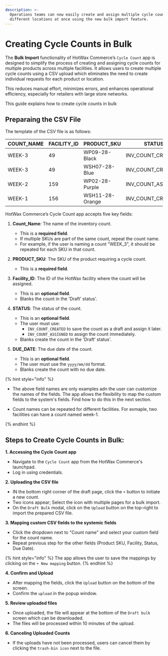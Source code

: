 ```yaml
---
description: >-
  Operations teams can now easily create and assign multiple cycle counts to
  different locations at once using the new bulk import feature.
---
```


# Creating Cycle Counts in Bulk

The **Bulk Import** functionality of HotWax Commerce’s `Cycle Count` app is designed to simplify the process of creating and assigning cycle counts for multiple products across multiple facilities. It allows users to create multiple cycle counts using a CSV upload which eliminates the need to create individual requests for each product or location. 

This reduces manual effort, minimizes errors, and enhances operational efficiency, especially for retailers with large store networks.

This guide explains how to create cycle counts in bulk

## Preparaing the CSV File 

The template of the CSV file is as follows:

| COUNT_NAME | FACILITY_ID | PRODUCT_SKU     | STATUS            | DUE_DATE    |
|------------|-------------|-----------------|-------------------|-------------|
| WEEK-3     | 49          | WP09-28-Black  | INV_COUNT_CREATED | 2024-11-31  |
| WEEK-3     | 49          | WSH07-28-Blue  | INV_COUNT_CREATED | 2024-11-31  |
| WEEK-2     | 159         | WP02-28-Purple | INV_COUNT_ASSIGNED| 2024-11-12  |
| WEEK-1     | 156         | WSH11-28-Orange| INV_COUNT_CREATED | 2024-10-31  |

HotWax Commerce’s Cycle Count app accepts five key fields:

1. **Count_Name**: The name of the inventory count.
    - This is a **required field**.
    - If multiple SKUs are part of the same count, repeat the count name. 
    - For example, if the user is naming a count "WEEK_3", it should be repeated for each SKU in that count.

2. **PRODUCT_SKU**: The SKU of the product requiring a cycle count.
    - This is a **required field**.

3. **Facility_ID**: The ID of the HotWax facility where the count will be assigned.
    - This is an **optional field**.
    - Blanks  the count in the 'Draft' status'.

4. **STATUS**: The status of the count.
    - This is an **optional field**.
    - The user must use:
      - `INV_COUNT_CREATED` to save the count as a draft and assign it later.
      - `INV_COUNT_ASSIGNED` to assign the count immediately.
    - Blanks create the count in the 'Draft' status'.

5. **DUE_DATE**: The due date of the count. 
    - This is an **optional field**.
    - The user must use the `yyyy/mm/dd` format.
    - Blanks create the count with no due date.

{% hint style="info" %}
- The above field names are only examples adn the user can customize the names of the fields. The app allows the flexibility to map the custom fields to the system's fields. Find how to do this in the next section.

- Count names can be repeated for different facilities. For exmaple, two facilities can have a count named week-1.

{% endhint %}

## Steps to Create Cycle Counts in Bulk:

 **1. Accessing the Cycle Count app**

* Navigate to the `Cycle Count` app from the HotWax Commerce's launchpad.
* Log in using credentials.

**2. Uploading the CSV file**

* IN the bottom right corner of the draft page, click the `+` button to initiate a new count.
* Two icons appear; Select the icon with multiple pages for a bulk import.
* On the `Draft Bulk` modal, click on the `Upload` button on the top-right to import the prepared CSV file.

**3. Mapping custom CSV fields to the systemic fields**

* Click the dropdown next to "Count name" and select your custom field for the count name.
* Repeat previous step for the other fields (Product SKU, Facility, Status, Due Date).

{% hint style="info" %}
The app allows the user to save the mappings by clicking on the `+ New mapping` button.
{% endhint %}

**4. Confirm and Upload**

* After mapping the fields, click the `Upload` button on the bottom of the screen.
* Confirm the `upload` in the popup window.

**5. Review uploaded files**

* Once uploaded, the file will appear at the bottom of the `Draft bulk` screen which can be downloaded. 
* The files will be processed within 10 minutes of the upload.

**6. Canceling Uploaded Counts**

* If the uploads have not been processed, users can cancel them by clicking the `trash-bin icon` next to the file.
